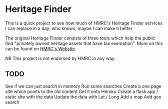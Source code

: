 # Heritage Finder

This is a quick project to see how much of HMRC's Heritage Finder services I 
can replace in a day; who knows, maybe I can make it better

The original Heritage Finder consists of three tools which help the public find
"privately owned heritage assets that have tax exemption".  More on this can be
found on [HMRC's Website](http://www.hmrc.gov.uk/heritage/visit.htm).

NB This project is not endorsed by HMRC in any way.

## TODO

See if we can just search in memory
Run some searches
Create a one page site which points to the old content
Get it onto Heroku
Create a flask app / static site with the data
Update the data with Lat / Long
Add a map
Add geo search

